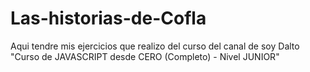 # Las-historias-de-Cofla

Aqui tendre mis ejercicios que realizo del curso del canal de soy Dalto "Curso de JAVASCRIPT desde CERO (Completo) - Nivel JUNIOR"
